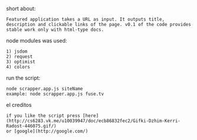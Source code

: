 short about:
	
	Featured application takes a URL as input. It outputs title, description and clickable links of the page. v0.1 of the code provides stable work only with html-type docs.

node modules was used:

 	1) jsdom 
 	2) request
 	3) optimist
 	4) colors

run the script:

	node scrapper.app.js siteName
	example: node scrapper.app.js fuse.tv

el creditos

	if you like the script press [here](http://cs6283.vk.me/u10039947/doc/ecb86832fec2/Gifki-Dzhim-Kerri-Radost-446075.gif/)
	or [google](http://google.com/)

	